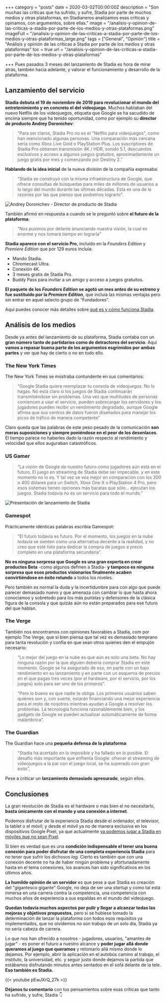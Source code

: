 +++
category = "posts"
date = 2020-03-02T00:00:00Z
description = "Son muchas las críticas que ha sufrido, y sufre, Stadia por parte de muchos medios y otras plataformas, en Stadianeros analizamos esas críticas y opinamos, con argumentos, sobre ellas."
image = "/analisis-y-opinion-de-las-criticas-a-stadia-por-parte-de-los-medios-y-otras-plataformas.png"
imageFull = "/analisis-y-opinion-de-las-criticas-a-stadia-por-parte-de-los-medios-y-otras-plataformas_large.png"
tags = ["General", "Opinión"]
title = "Análisis y opinión de las críticas a Stadia por parte de los medios y otras plataformas"
toc = true
url = "/analisis-y-opinion-de-las-criticas-a-stadia-por-parte-de-los-medios-y-otras-plataformas"

+++
Pues pasados 3 meses del lanzamiento de Stadia es hora de mirar atrás, también hacia adelante, y valorar el funcionamiento y desarrollo de la plataforma.

## Lanzamiento del servicio

**Stadia debuta el 19 de noviembre de 2019 para revolucionar el mundo del entretenimiento y en concreto el del videojuego**. Muchos hablaban del nuevo Netflix de los videojuegos, etiqueta que Google se ha sacudido de encima siempre que ha tenido oportunidad, como por ejemplo su **director de producto Andrey Doronichev**:

> “Para ser claros, Stadia Pro no es el "Netflix para videojuegos", como han mencionado algunas personas. Una comparación más cercana sería como Xbox Live Gold o PlayStation Plus. Los suscriptores de Stadia Pro obtienen transmisión 4K / HDR, sonido 5.1, descuentos exclusivos y acceso a algunos juegos gratuitos, aproximadamente un juego gratis por mes y comenzando por Destiny 2.”

**Hablando de la idea inicial** de la nueva división de la compañía expresaba:

> “Stadia se construyó con la misma infraestructura de Google, que ofrece consultas de búsquedas para miles de millones de usuarios a lo largo del mundo durante las últimas décadas. Esta es una de la razones por las que pienso que podremos lograrlo".

<img class="u-borderImage u-lazyload lazyload" loading="lazy" data-src="/analisis-y-opinion-de-las-criticas-a-stadia-por-parte-de-los-medios-y-otras-plataformas/andrey-doronichev-director-de-producto-de-stadia.jpg" alt="Andrey Doronichev - Director de producto de Stadia" title="Andrey Doronichev - Director de producto de Stadia" />

​​​También afirmó​ en respuesta a cuando se le preguntó sobre **el futuro de la plataforma**:

> “Nos pusimos por delante anunciando nuestra visión, la cual es enorme y nos tomará tiempo en lograrla”

**Stadia aparece con el servicio Pro**, incluido en la _Founders Edition_ y _Premiere Edition_ que por 129 euros incluía:

* Mando Stadia.
* Chromecast Ultra.
* Conexión 4K.
* 3 meses gratis de Stadia Pro.
* Buddy Pass para invitar a un amigo y acceso a juegos gratuitos.

**El paquete de los _Founders Edition_ se agotó un mes antes de su estreno y fue sustituido por la _Premiere Edition_**, que incluía las mismas ventajas pero sin entrar en aquel selecto grupo de “Fundadores”.

Aquí puedes conocer más detalles sobre <a class="u-anchor" href="https://www.stadianeros.com/que-es-y-como-funciona-google-stadia/">qué es y cómo funciona Stadia</a>.

## Análisis de los medios

Desde ya antes del lanzamiento de su plataforma, Stadia contaba con un **gran número tanto de partidarios como de detractores del servicio**. Aquí **vamos a repasar buena parte de los argumentos esgrimidos por ambas partes** y ver que hay de cierto o no en todo ello.

### The New York Times

The New York Times se mostraba contundente en sus comentarios:

> “Google Stadia quiere reemplazar tu consola de videojuegos. No lo hagas. No está claro si los juegos de Stadia continuarán transmitiéndose sin problemas. Una vez que multitudes de personas comiencen a usar el servicio, pueden sobrecargar los servidores y los jugadores pueden recibir un rendimiento degradado, aunque Google afirma que sus centros de datos fueron diseñados para manejar los picos de tráfico de manera competente”

Claro queda que las palabras de este peso pesado de la comunicación **son meras suposiciones y siempre poniéndose en el peor de los desenlaces**. El tiempo parece no haberles dado la razón respecto al rendimiento y velocidad que ellos auguraban catastróficos.

### US Gamer

> “La visión de Google de nuestro futuro como jugadores aún está en el futuro. El juego en streaming de Stadia debe ser impecable, y en este momento no lo es. Y tal vez se vea mejor en comparación con los 300 o 400 dólares para un Switch, Xbox One X o PlayStation 4 Pro, pero esos sistemas tienen opciones más baratas que sólo... ejecutan los juegos. Stadia todavía no es un servicio para todo el mundo.”

<img class="u-borderImage u-lazyload lazyload" loading="lazy" data-src="/analisis-y-opinion-de-las-criticas-a-stadia-por-parte-de-los-medios-y-otras-plataformas/presentacion-lanzamiento-stadia.png" alt="Presentación de lanzamiento de Stadia" title="Presentación de lanzamiento de Stadia" />

### Gamespot

Prácticamente idénticas palabras escribía Gamespot:

> “El futuro todavía es futuro. Por el momento, los juegos en la nube todavía se sienten como una alternativa decente a la realidad, y no creo que esté listo para dedicar la compra de juegos a precio completo en una plataforma secundaria”.

**No es ninguna sorpresa que Google es una gran experta en crear productos Beta** -como algunos definen a Stadia- **y tampoco es ninguna sorpresa que esos productos visionarios finalmente acaben convirtiéndose en éxito rotundo** a todos los niveles.

Pero también es normal la duda y la incertidumbre para con algo que puede parecer demasiado nuevo y que amenaza con cambiar lo que hasta ahora conocíamos y sobretodo para los más puristas y defensores de la clásica figura de la consola y que quizás aún no están preparados para ese futuro del que hablan.

### The Verge

También nos encontramos con opiniones favorables a Stadia, com por ejemplo The Verge, que si bien piensa que tal vez es demasiado temprano para tanta revolución y confía en que sean otros quienes den el empujón necesario:

> “Lo mejor del juego en la nube es que aún es solo una beta. No hay ninguna razón por la que alguien debería comprar Stadia en este momento. Google se ha asegurado de eso, en parte con un bajo rendimiento en su lanzamiento y en parte con un esquema de precios en el que pagas tres veces (por el hardware, por el servicio, por los juegos) solo para ser uno de los primeros”.

> “Pero lo bueno es que nadie te obliga. Los primeros usuarios saben quiénes son y, con suerte, estarán financiando una mejor experiencia para el resto de nosotros mientras ayudan a Google a resolver los problemas. La tecnología funciona razonablemente bien, y los gadgets de Google se pueden actualizar automáticamente de forma inalámbrica”.

### The Guardian

The Guardian hace una **pequeña defensa de la plataforma**:

> “Stadia ha acertado en lo imposible y ha fallado en lo posible. El desafío más importante que enfrenta Google: ofrecer el streaming de videojuegos a la par con el juego local, se ha superado con gran éxito”,

Pese a criticar un **lanzamiento demasiado apresurado**, según ellos.

## Conclusiones

La gran revolución de Stadia es el hardware o más bien el no necesitarlo, **basta únicamente con el mando y una conexión a internet**.

Podemos disfrutar de la experiencia Stadia desde el ordenador, el televisor, la tablet o el móvil; y desde el móvil ya no de manera exclusiva en los dispositivos Google Pixel, ya que actualmente <a class="u-anchor" href="https://www.stadianeros.com/ya-podemos-jugar-a-stadia-en-moviles-que-no-sean-pixel/">ya podemos jugar a Stadia en móviles que no sean Pixel</a>.

Si bien es verdad que es una **condición indispensable el tener una buena conexión para poder disfrutar de una completa experiencia Stadia** para no tener que sufrir los dichosos _lag_. Cierto es también que con una conexión decente no ha de haber ningún problema y afortunadamente hasta en el tema conexiones, los avances han sido significativos en los últimos años.

**La humilde opinión de un servidor** es que pese a que Stadia es creación del "gigantesco gigante" Google, no deja de ser una _startup_ y como tal está inmersa en una carrera contra la competencia, una competencia con muchos años de experiencia a sus espaldas en el mundo del videojuego.

**Quedan todavía muchos aspectos por pulir y llegar a alcanzar todas las mejoras y objetivos propuestos**, pero si se hubiese tomado la determinación de lanzar la plataforma con todos esos requisitos ya implementados, que no olvidemos no son trabajo de un solo día, Stadia ya no sería cabeza de carrera.

Lo que nos han ofrecido a nosotros - jugadores, usuarios, "amantes de jugar" - es poner el futuro a nuestro alcance y **poder jugar allá donde queramos al juego que queramos** y retomarlo allá mismo donde lo dejamos. Por ejemplo, abrir la aplicación en el autobús camino al trabajo, el instituto, la universidad, etc. y seguir justo donde dejamos la partida que estábamos disfrutando minutos antes sentados en el sofá delante de la tele. **Eso también es Stadia.**

<div class="u-youtube">
{{< youtube pEwJXrQ_27k >}}
</div>

**Déjanos tu comentario** con tus pensamientos sobre esas críticas que tanto ha sufrido, y sufre, Stadia 👇